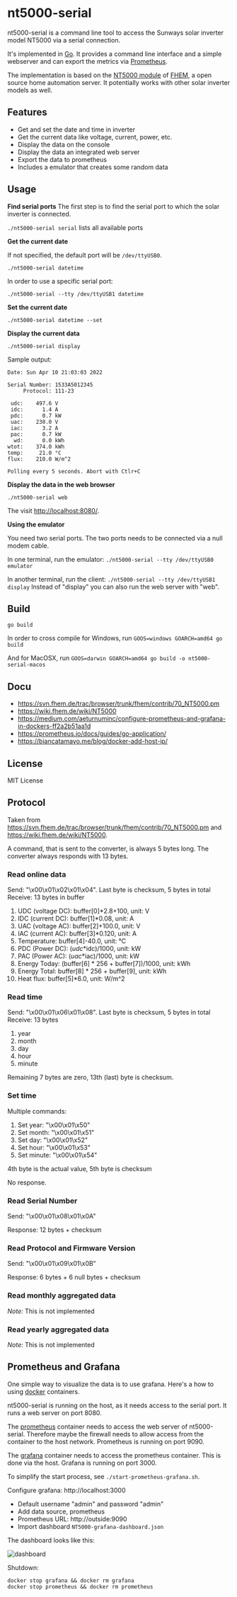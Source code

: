 # nt5000-serial

nt5000-serial is a command line tool to access the Sunways solar inverter
model NT5000 via a serial connection.

It's implemented in [Go](https://go.dev/). It provides a command line interface
and a simple webserver and can export the metrics via [Prometheus](https://prometheus.io/).

The implementation is based on the [NT5000 module](https://wiki.fhem.de/wiki/NT5000) of [FHEM](https://fhem.de/), a open source home automation server. It potentially works with other solar inverter models as well.

## Features

* Get and set the date and time in inverter
* Get the current data like voltage, current, power, etc.
* Display the data on the console
* Display the data an integrated web server
* Export the data to prometheus
* Includes a emulator that creates some random data

## Usage

**Find serial ports**
The first step is to find the serial port to which the solar inverter is connected.

`./nt5000-serial serial` lists all available ports

**Get the current date**

If not specified, the default port will be `/dev/ttyUSB0`.

`./nt5000-serial datetime`

In order to use a specific serial port:

`./nt5000-serial --tty /dev/ttyUSB1 datetime`

**Set the current date**

`./nt5000-serial datetime --set`

**Display the current data**

`./nt5000-serial display`

Sample output:

```
Date: Sun Apr 10 21:03:03 2022

Serial Number: 1533A5012345
     Protocol: 111-23

 udc:    497.6 V
 idc:      1.4 A
 pdc:      0.7 kW
 uac:    230.0 V
 iac:      3.2 A
 pac:      0.7 kW
  wd:      0.0 kWh
wtot:    374.0 kWh
temp:     21.0 °C
flux:    210.0 W/m^2

Polling every 5 seconds. Abort with Ctlr+C
```

**Display the data in the web browser**

`./nt5000-serial web`

The visit <http://localhost:8080/>.

**Using the emulator**

You need two serial ports. The two ports needs to be connected via a null modem cable.

In one terminal, run the emulator: `./nt5000-serial --tty /dev/ttyUSB0 emulator`

In another terminal, run the client: `./nt5000-serial --tty /dev/ttyUSB1 display`
Instead of "display" you can also run the web server with "web".

## Build

    go build

In order to cross compile for Windows, run `GOOS=windows GOARCH=amd64 go build`

And for MacOSX, run `GOOS=darwin GOARCH=amd64 go build -o nt5000-serial-macos`

## Docu

* https://svn.fhem.de/trac/browser/trunk/fhem/contrib/70_NT5000.pm
* https://wiki.fhem.de/wiki/NT5000
* https://medium.com/aeturnuminc/configure-prometheus-and-grafana-in-dockers-ff2a2b51aa1d
* https://prometheus.io/docs/guides/go-application/
* https://biancatamayo.me/blog/docker-add-host-ip/

## License

MIT License

## Protocol

Taken from <https://svn.fhem.de/trac/browser/trunk/fhem/contrib/70_NT5000.pm> and
<https://wiki.fhem.de/wiki/NT5000>.

A command, that is sent to the converter, is always 5 bytes long. The converter
always responds with 13 bytes.

### Read online data

Send: "\x00\x01\x02\x01\x04". Last byte is checksum, 5 bytes in total
Receive: 13 bytes in buffer

1. UDC (voltage DC): buffer[0]*2.8+100, unit: V
2. IDC (current DC): buffer[1]*0.08, unit: A
3. UAC (voltage AC): buffer[2]+100.0, unit: V
4. IAC (current AC): buffer[3]*0.120, unit: A
5. Temperature: buffer[4]-40.0, unit: °C
6. PDC (Power DC): ($udc*$idc)/1000, unit: kW
7. PAC (Power AC): ($uac*$iac)/1000, unit: kW
8. Energy Today: (buffer[6] * 256 + buffer[7])/1000, unit: kWh
9. Energy Total: buffer[8] * 256 + buffer[9], unit: kWh
10. Heat flux: buffer[5]*6.0, unit: W/m^2

### Read time

Send: "\x00\x01\x06\x01\x08". Last byte is checksum, 5 bytes in total
Receive: 13 bytes

1. year
2. month
3. day
4. hour
5. minute

Remaining 7 bytes are zero, 13th (last) byte is checksum.

### Set time

Multiple commands:
1. Set year: "\x00\x01\x50"
2. Set month: "\x00\x01\x51"
3. Set day: "\x00\x01\x52"
4. Set hour: "\x00\x01\x53"
5. Set minute: "\x00\x01\x54"

4th byte is the actual value, 5th byte is checksum

No response.

### Read Serial Number

Send: "\x00\x01\x08\x01\x0A"

Response: 12 bytes + checksum

### Read Protocol and Firmware Version

Send: "\x00\x01\x09\x01\x0B"

Response: 6 bytes + 6 null bytes + checksum

### Read monthly aggregated data

*Note:* This is not implemented

### Read yearly aggregated data

*Note:* This is not implemented

## Prometheus and Grafana

One simple way to visualize the data is to use grafana. Here's a how to using
[docker](https://www.docker.com/) containers.

nt5000-serial is running on the host, as it needs access to the serial port. It runs a 
web server on port 8080.

The [prometheus](https://hub.docker.com/r/prom/prometheus) container needs to access
the web server of nt5000-serial. Therefore
maybe the firewall needs to allow access from the container to the host network.
Prometheus is running on port 9090.

The [grafana](https://hub.docker.com/r/grafana/grafana) container needs to access
the prometheus container. This is done via the host. Grafana is running on port 3000.

To simplify the start process, see `./start-prometheus-grafana.sh`.

Configure grafana: http://localhost:3000
* Default username "admin" and password "admin"
* Add data source, prometheus
* Prometheus URL: http://outside:9090
* Import dashboard `NT5000-grafana-dashboard.json`

The dashboard looks like this:

![dashboard](grafana-dashboard.png)

Shutdown:

```
docker stop grafana && docker rm grafana
docker stop prometheus && docker rm prometheus
```
